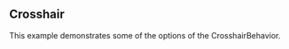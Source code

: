 ## Crosshair
This example demonstrates some of the options of the CrosshairBehavior.

[//]: <keywords: scatterpointseries, chartcrosshairbehavior, databinding, mvvm, chartbehavior>